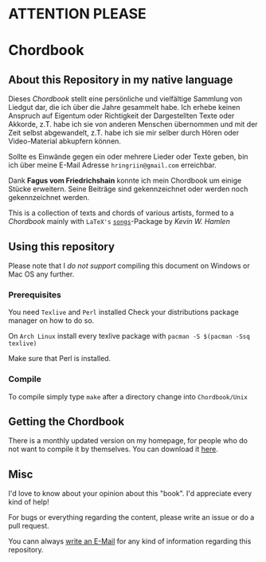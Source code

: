 # ATTENTION PLEASE

# Chordbook

## About this Repository in my native language

Dieses *Chordbook* stellt eine persönliche und vielfältige Sammlung von Liedgut dar, die ich über
die Jahre gesammelt habe.  Ich erhebe keinen Anspruch auf Eigentum oder Richtigkeit der
Dargestellten Texte oder Akkorde, z.T. habe ich sie von anderen Menschen übernommen und mit der Zeit
selbst abgewandelt, z.T.  habe ich sie mir selber durch Hören oder Video-Material abkupfern können.

Sollte es Einwände gegen ein oder mehrere Lieder oder Texte geben, bin ich über meine E-Mail Adresse
`hringriin@gmail.com` erreichbar.

Dank **Fagus vom Friedrichshain** konnte ich mein Chordbook um einige Stücke erweitern.  Seine
Beiträge sind gekennzeichnet oder werden noch gekennzeichnet werden.

This is a collection of texts and chords of various artists, formed to a *Chordbook* mainly with
`LaTeX's` [`songs`][songspkg]-Package by *Kevin W. Hamlen*


## Using this repository

Please note that I *do not support* compiling this document on Windows or Mac OS any further.


### Prerequisites

You need `Texlive` and `Perl` installed
Check your distributions package manager on how to do so.

On `Arch Linux` install every texlive package with `pacman -S $(pacman -Ssq texlive)`

Make sure that Perl is installed.


### Compile

To compile simply type `make` after a directory change into `Chordbook/Unix`


## Getting the Chordbook

There is a monthly updated version on my homepage, for people who do not want to compile it by
themselves.  You can download it [here][cbdlpage].


## Misc

I'd love to know about your opinion about this "book".
I'd appreciate every kind of help!

For bugs or everything regarding the content, please write an issue or do a pull request.

You cann always [write an E-Mail][mailme] for any kind of information regarding this repository.



[songspkg]: http://songs.sourceforge.net/index.html "Songs Package"
[mailme]: mailto:hringriin@gmail.com "Mail Me"
[mactex]: https://tug.org/mactex/ "MacTex-2015"
[miktexdlpage]: https://miktex.org/download "MikTex Download"
[perldllink]: https://storage.googleapis.com/google-code-archive-downloads/v2/code.google.com/dwimperl/dwimperl-5.14.2.1-v7-32bit.exe "Perl for Windows"
[cbdlpage]: https://chordbook.niederhoelle.de "Downloadpage Chordbook"
